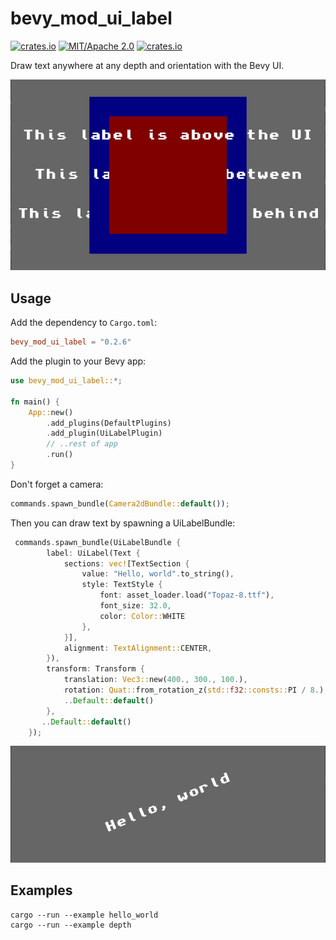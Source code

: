 # bevy_mod_ui_label
[![crates.io](https://img.shields.io/crates/v/bevy_mod_ui_label)](https://crates.io/crates/bevy_mod_ui_label)
[![MIT/Apache 2.0](https://img.shields.io/badge/license-MIT%2FApache-blue.svg)](https://github.com/ickshonpe/bevy_mod_ui_label)
[![crates.io](https://img.shields.io/crates/d/bevy_mod_ui_label)](https://crates.io/crates/bevy_mod_ui_label)

Draw text anywhere at any depth and orientation with the Bevy UI.

![image](text_depth_example.png)

## Usage

Add the dependency to `Cargo.toml`:

```toml
bevy_mod_ui_label = "0.2.6"
```

Add the plugin to your Bevy app:

```rust
use bevy_mod_ui_label::*;

fn main() {
    App::new()
        .add_plugins(DefaultPlugins)
        .add_plugin(UiLabelPlugin)
        // ..rest of app
        .run()
}
```

Don't forget a camera:

```rust
commands.spawn_bundle(Camera2dBundle::default());
```

Then you can draw text by spawning a UiLabelBundle:

```rust
 commands.spawn_bundle(UiLabelBundle {
        label: UiLabel(Text {
            sections: vec![TextSection {
                value: "Hello, world".to_string(), 
                style: TextStyle {
                    font: asset_loader.load("Topaz-8.ttf"),
                    font_size: 32.0,
                    color: Color::WHITE
                },
            }],
            alignment: TextAlignment::CENTER,
        }),
        transform: Transform {
            translation: Vec3::new(400., 300., 100.),
            rotation: Quat::from_rotation_z(std::f32::consts::PI / 8.),
            ..Default::default()
        },
       ..Default::default()
    });
```

![image](hello_world.png)

## Examples

```
cargo --run --example hello_world
cargo --run --example depth
```